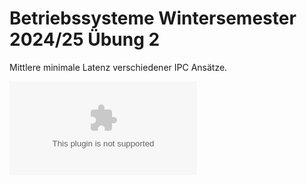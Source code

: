 # Betriebssysteme Wintersemester 2024/25 Übung 2
Mittlere minimale Latenz verschiedener IPC Ansätze.

![Mein Bild](results/barplot_means.eps)
